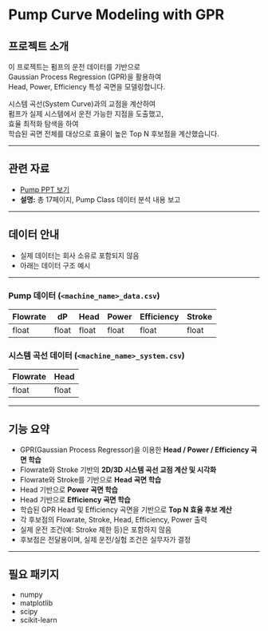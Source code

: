 # Pump Curve Modeling with GPR

## 프로젝트 소개
이 프로젝트는 펌프의 운전 데이터를 기반으로  
Gaussian Process Regression (GPR)을 활용하여  
Head, Power, Efficiency 특성 곡면을 모델링합니다.  

시스템 곡선(System Curve)과의 교점을 계산하여  
펌프가 실제 시스템에서 운전 가능한 지점을 도출했고,  
효율 최적화 탐색을 하여  
학습된 곡면 전체를 대상으로 효율이 높은 Top N 후보점을 계산했습니다.

---

## 관련 자료
- [Pump PPT 보기](docs/pump_PPT.pdf)
- **설명:** 총 17페이지, Pump Class 데이터 분석 내용 보고

---

## 데이터 안내
- 실제 데이터는 회사 소유로 포함되지 않음  
- 아래는 데이터 구조 예시

---

### Pump 데이터 (`<machine_name>_data.csv`)
| Flowrate | dP   | Head | Power | Efficiency | Stroke |
|----------|------|------|-------|------------|--------|
| float    | float| float| float | float      | float  |

### 시스템 곡선 데이터 (`<machine_name>_system.csv`)
| Flowrate | Head |
|----------|------|
| float    | float|

---

## 기능 요약
- GPR(Gaussian Process Regressor)을 이용한 **Head / Power / Efficiency 곡면 학습**  
- Flowrate와 Stroke 기반의 **2D/3D 시스템 곡선 교점 계산 및 시각화**  
- Flowrate와 Stroke를 기반으로 **Head 곡면 학습**  
- Head 기반으로 **Power 곡면 학습**  
- Head 기반으로 **Efficiency 곡면 학습**  
- 학습된 GPR Head 및 Efficiency 곡면을 기반으로 **Top N 효율 후보 계산**  
- 각 후보점의 Flowrate, Stroke, Head, Efficiency, Power 출력  
- 실제 운전 조건(예: Stroke 제한 등)은 포함하지 않음  
- 후보점은 전달용이며, 실제 운전/실험 조건은 실무자가 결정  

---

## 필요 패키지
- numpy
- matplotlib
- scipy
- scikit-learn
